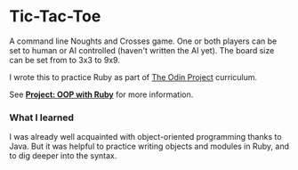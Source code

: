 # Tic-Tac-Toe

A command line Noughts and Crosses game. One or both players can be set to human or AI controlled (haven't written the AI yet). The board size can be set from to 3x3 to 9x9.

I wrote this to practice Ruby as part of [The Odin Project](http://www.theodinproject.com/) curriculum. 

See **[Project: OOP with Ruby](http://www.theodinproject.com/ruby-programming/oop)** for more information.

### What I learned

I was already well acquainted with object-oriented programming thanks to Java. But it was helpful to practice writing objects and modules in Ruby, and to dig deeper into the syntax.
